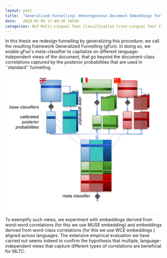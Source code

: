 ```yaml
---
layout: post
title:  "Generalized Funnelling: Heterogeneous Document Embeddings for Multi-Lingual TC"
date:   2020-05-05 17:49:36 +0530
categories: NLP Multi-Lingual Text Classification Cross-Lingual Text Classification
---
```

In this thesis we redesign funnelling by generalizing this procedure; we call the resulting framework Generalized Funnelling (gFun). In doing so, we enable gFun's meta-classifier to capitalize on different language-independent views of the document, that go beyond the document-class correlations captured by the posterior probabilities that are used in ``standard'' funnelling.

![gFun-architecture]

To exemplify such views, we experiment with embeddings derived from word-word correlations (for this we use MUSE embedding) and embeddings derived from word-class correlations (for this we use WCE embeddings ) aligned across languages.
The extensive empirical evaluation we have carried out seems indeed to confirm the hypothesis that multiple, language-independent views that capture different types of correlations are beneficial for MLTC. 

[gFun-architecture]: /assets/gFun-architecture.png
[gFun-thesis]: /assets/gFun-thesis.pdf


